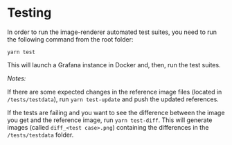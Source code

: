 # Testing

In order to run the image-renderer automated test suites, you need to run the following command from the root folder:

```
yarn test
```

This will launch a Grafana instance in Docker and, then, run the test suites.

_Notes:_

If there are some expected changes in the reference image files (located in `/tests/testdata`), run `yarn test-update` and push the updated references.

If the tests are failing and you want to see the difference between the image you get and the reference image, run `yarn test-diff`. This will generate images (called `diff_<test case>.png`) containing the differences in the `/tests/testdata` folder.
